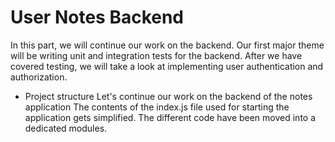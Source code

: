 # User Notes Backend

In this part, we will continue our work on the backend. Our first major theme will be writing unit and integration tests for the backend. After we have covered testing, we will take a look at implementing user authentication and authorization.

- Project structure
Let's continue our work on the backend of the notes application
The contents of the index.js file used for starting the application gets simplified.
The different code have been moved into a dedicated modules.